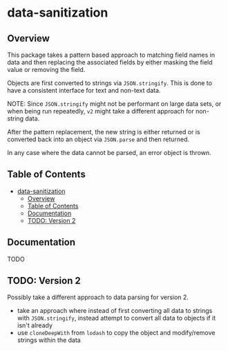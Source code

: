 # data-sanitization

## Overview

This package takes a pattern based approach to matching field names in data and then replacing the associated fields by either masking the field value or removing the field.

Objects are first converted to strings via `JSON.stringify`. This is done to have a consistent interface for text and non-text data.

NOTE: Since `JSON.stringify` might not be performant on large data sets, or when being run repeatedly, `v2` might take a different approach for non-string data.

After the pattern replacement, the new string is either returned or is converted back into an object via `JSON.parse` and then returned.

In any case where the data cannot be parsed, an error object is thrown.

## Table of Contents

- [data-sanitization](#data-sanitization)
  - [Overview](#overview)
  - [Table of Contents](#table-of-contents)
  - [Documentation](#documentation)
  - [TODO: Version 2](#todo-version-2)

## Documentation

TODO

## TODO: Version 2

Possibly take a different approach to data parsing for version 2.

- take an approach where instead of first converting all data to strings with `JSON.stringify`, instead attempt to convert all data to objects if it isn't already
- use `cloneDeepWith` from `lodash` to copy the object and modify/remove strings within the data
